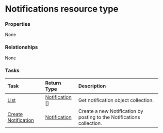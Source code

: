 # Notifications resource type



### Properties
None

### Relationships
None


### Tasks

| Task		   | Return Type	|Description|
|:---------------|:--------|:----------|
|[List](../api/notification_list.md) | [Notification](notification.md) [] |Get notification object collection. |
|[Create Notification](../api/notification_post_notifications.md) |[Notification](notification.md)| Create a new Notification by posting to the Notifications collection.|

<!-- uuid: 0dc54687-848a-4dcd-b367-63c8085bd860
2015-10-16 23:06:06 UTC -->
<!-- {
  "type": "#page.annotation",
  "description": "Notifications resource",
  "keywords": "",
  "section": "documentation",
  "tocPath": ""
}-->